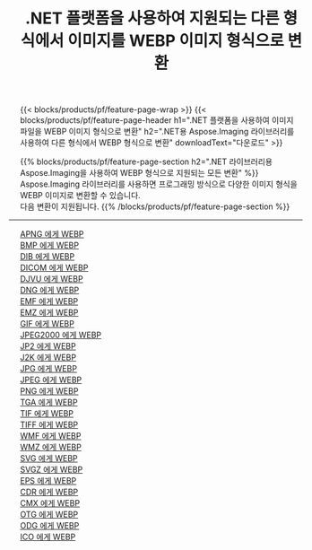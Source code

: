 ﻿---
title: .NET 플랫폼을 사용하여 지원되는 다른 형식에서 이미지를 WEBP 이미지 형식으로 변환 
weight: 3920
url: /ko/net/conversion/to/webp 
lang: ko
langdirlevel: 2
locales: zh-hans,ja,it,ru,de,es,fr,nl,id,lt,pl,pt,vi,tr,ko,zh-hant,ar,hi,th,sv,cs,uk,he
description: .NET 라이브러리용 Aspose.Imaging을 사용하면 지원되는 다른 이미지 형식에서 WEBP로 쉽게 변환할 수 있습니다.
---

{{< blocks/products/pf/feature-page-wrap >}}
{{< blocks/products/pf/feature-page-header h1=".NET 플랫폼을 사용하여 이미지 파일을 WEBP 이미지 형식으로 변환" h2=".NET용 Aspose.Imaging 라이브러리를 사용하여 다른 형식에서 WEBP 형식으로 변환" downloadText="다운로드" >}}


{{% blocks/products/pf/feature-page-section  h2=".NET 라이브러리용 Aspose.Imaging을 사용하여 WEBP 형식으로 지원되는 모든 변환" %}}
Aspose.Imaging 라이브러리를 사용하면 프로그래밍 방식으로 다양한 이미지 형식을 WEBP 이미지로 변환할 수 있습니다.
<br/>
다음 변환이 지원됩니다.
{{% /blocks/products/pf/feature-page-section %}}
<div class="container-fluid productfamilypage bg-gray">
    <div class="convertypes bg-gray agp-content section">
        <div class="container">
		<hr style="margin-left:-20px;"/>
		<div class="row other-converters">
		    <div class='col-md-2 other-converter remove-lp remove-rp'><a href="/imaging/ko/net/conversion/apng-to-webp" >APNG 에게 WEBP</a></div>
<div class='col-md-2 other-converter remove-lp remove-rp'><a href="/imaging/ko/net/conversion/bmp-to-webp" >BMP 에게 WEBP</a></div>
<div class='col-md-2 other-converter remove-lp remove-rp'><a href="/imaging/ko/net/conversion/dib-to-webp" >DIB 에게 WEBP</a></div>
<div class='col-md-2 other-converter remove-lp remove-rp'><a href="/imaging/ko/net/conversion/dicom-to-webp" >DICOM 에게 WEBP</a></div>
<div class='col-md-2 other-converter remove-lp remove-rp'><a href="/imaging/ko/net/conversion/djvu-to-webp" >DJVU 에게 WEBP</a></div>
<div class='col-md-2 other-converter remove-lp remove-rp'><a href="/imaging/ko/net/conversion/dng-to-webp" >DNG 에게 WEBP</a></div>
<div class='col-md-2 other-converter remove-lp remove-rp'><a href="/imaging/ko/net/conversion/emf-to-webp" >EMF 에게 WEBP</a></div>
<div class='col-md-2 other-converter remove-lp remove-rp'><a href="/imaging/ko/net/conversion/emz-to-webp" >EMZ 에게 WEBP</a></div>
<div class='col-md-2 other-converter remove-lp remove-rp'><a href="/imaging/ko/net/conversion/gif-to-webp" >GIF 에게 WEBP</a></div>
<div class='col-md-2 other-converter remove-lp remove-rp'><a href="/imaging/ko/net/conversion/jpeg2000-to-webp" >JPEG2000 에게 WEBP</a></div>
<div class='col-md-2 other-converter remove-lp remove-rp'><a href="/imaging/ko/net/conversion/jp2-to-webp" >JP2 에게 WEBP</a></div>
<div class='col-md-2 other-converter remove-lp remove-rp'><a href="/imaging/ko/net/conversion/j2k-to-webp" >J2K 에게 WEBP</a></div>
<div class='col-md-2 other-converter remove-lp remove-rp'><a href="/imaging/ko/net/conversion/jpg-to-webp" >JPG 에게 WEBP</a></div>
<div class='col-md-2 other-converter remove-lp remove-rp'><a href="/imaging/ko/net/conversion/jpeg-to-webp" >JPEG 에게 WEBP</a></div>
<div class='col-md-2 other-converter remove-lp remove-rp'><a href="/imaging/ko/net/conversion/png-to-webp" >PNG 에게 WEBP</a></div>
<div class='col-md-2 other-converter remove-lp remove-rp'><a href="/imaging/ko/net/conversion/tga-to-webp" >TGA 에게 WEBP</a></div>
<div class='col-md-2 other-converter remove-lp remove-rp'><a href="/imaging/ko/net/conversion/tif-to-webp" >TIF 에게 WEBP</a></div>
<div class='col-md-2 other-converter remove-lp remove-rp'><a href="/imaging/ko/net/conversion/tiff-to-webp" >TIFF 에게 WEBP</a></div>
<div class='col-md-2 other-converter remove-lp remove-rp'><a href="/imaging/ko/net/conversion/wmf-to-webp" >WMF 에게 WEBP</a></div>
<div class='col-md-2 other-converter remove-lp remove-rp'><a href="/imaging/ko/net/conversion/wmz-to-webp" >WMZ 에게 WEBP</a></div>
<div class='col-md-2 other-converter remove-lp remove-rp'><a href="/imaging/ko/net/conversion/svg-to-webp" >SVG 에게 WEBP</a></div>
<div class='col-md-2 other-converter remove-lp remove-rp'><a href="/imaging/ko/net/conversion/svgz-to-webp" >SVGZ 에게 WEBP</a></div>
<div class='col-md-2 other-converter remove-lp remove-rp'><a href="/imaging/ko/net/conversion/eps-to-webp" >EPS 에게 WEBP</a></div>
<div class='col-md-2 other-converter remove-lp remove-rp'><a href="/imaging/ko/net/conversion/cdr-to-webp" >CDR 에게 WEBP</a></div>
<div class='col-md-2 other-converter remove-lp remove-rp'><a href="/imaging/ko/net/conversion/cmx-to-webp" >CMX 에게 WEBP</a></div>
<div class='col-md-2 other-converter remove-lp remove-rp'><a href="/imaging/ko/net/conversion/otg-to-webp" >OTG 에게 WEBP</a></div>
<div class='col-md-2 other-converter remove-lp remove-rp'><a href="/imaging/ko/net/conversion/odg-to-webp" >ODG 에게 WEBP</a></div>
<div class='col-md-2 other-converter remove-lp remove-rp'><a href="/imaging/ko/net/conversion/ico-to-webp" >ICO 에게 WEBP</a></div>
                </div>
        </div>
    </div>
</div>
<br/>

